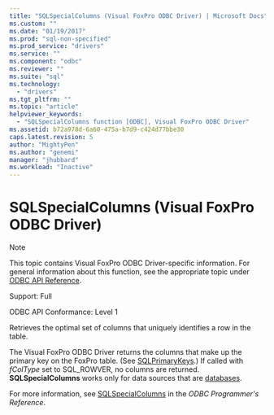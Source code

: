 ```yaml
---
title: "SQLSpecialColumns (Visual FoxPro ODBC Driver) | Microsoft Docs"
ms.custom: ""
ms.date: "01/19/2017"
ms.prod: "sql-non-specified"
ms.prod_service: "drivers"
ms.service: ""
ms.component: "odbc"
ms.reviewer: ""
ms.suite: "sql"
ms.technology: 
  - "drivers"
ms.tgt_pltfrm: ""
ms.topic: "article"
helpviewer_keywords: 
  - "SQLSpecialColumns function [ODBC], Visual FoxPro ODBC Driver"
ms.assetid: b72a978d-6a60-475a-b7d9-c424d77bbe30
caps.latest.revision: 5
author: "MightyPen"
ms.author: "genemi"
manager: "jhubbard"
ms.workload: "Inactive"
---
```

# SQLSpecialColumns (Visual FoxPro ODBC Driver)
> [!NOTE]  
>  This topic contains Visual FoxPro ODBC Driver-specific information. For general information about this function, see the appropriate topic under [ODBC API Reference](../../odbc/reference/syntax/odbc-api-reference.md).  
  
 Support: Full  
  
 ODBC API Conformance: Level 1  
  
 Retrieves the optimal set of columns that uniquely identifies a row in the table.  
  
 The Visual FoxPro ODBC Driver returns the columns that make up the primary key on the FoxPro table. (See [SQLPrimaryKeys](../../odbc/microsoft/sqlprimarykeys-visual-foxpro-odbc-driver.md).) If called with *fColType* set to SQL_ROWVER, no columns are returned. **SQLSpecialColumns** works only for data sources that are [databases](../../odbc/microsoft/visual-foxpro-terminology.md).  
  
 For more information, see [SQLSpecialColumns](../../odbc/reference/syntax/sqlspecialcolumns-function.md) in the *ODBC Programmer's Reference*.

